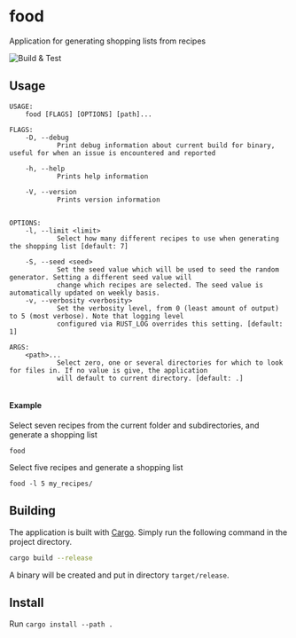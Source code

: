 # food
Application for generating shopping lists from recipes

![Build & Test](https://github.com/mantono/food/workflows/Build%20&%20Test/badge.svg)

## Usage
```
USAGE:
    food [FLAGS] [OPTIONS] [path]...

FLAGS:
    -D, --debug
            Print debug information about current build for binary, useful for when an issue is encountered and reported

    -h, --help
            Prints help information

    -V, --version
            Prints version information


OPTIONS:
    -l, --limit <limit>
            Select how many different recipes to use when generating the shopping list [default: 7]

    -S, --seed <seed>
            Set the seed value which will be used to seed the random generator. Setting a different seed value will
            change which recipes are selected. The seed value is automatically updated on weekly basis.
    -v, --verbosity <verbosity>
            Set the verbosity level, from 0 (least amount of output) to 5 (most verbose). Note that logging level
            configured via RUST_LOG overrides this setting. [default: 1]

ARGS:
    <path>...
            Select zero, one or several directories for which to look for files in. If no value is give, the application
            will default to current directory. [default: .]


```

#### Example
Select seven recipes from the current folder and subdirectories, and generate a shopping list

`food`

Select five recipes and generate a shopping list

`food -l 5 my_recipes/`
## Building
The application is built with [Cargo](https://doc.rust-lang.org/cargo/getting-started/installation.html). Simply run the following command in the project directory.
```bash
cargo build --release
```
A binary will be created and put in directory `target/release`.

## Install
Run `cargo install --path .`
